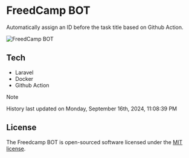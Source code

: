 # FreedCamp BOT

Automatically assign an ID before the task title based on Github Action.

![FreedCamp BOT](https://repository-images.githubusercontent.com/737932867/7d34798b-2680-471c-b089-a78a718d3d6a)

## Tech

- Laravel
- Docker
- Github Action

> [!NOTE]  
> History last updated on Monday, September 16th, 2024, 11:08:39 PM

## License

The Freedcamp BOT is open-sourced software licensed under the [MIT license](https://opensource.org/licenses/MIT).
